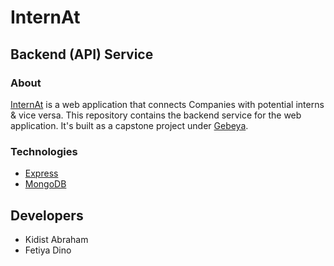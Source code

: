 # InternAt
## Backend (API) Service

### About
[InternAt](http://internat.etc5ey.gebeya.co/) is a web application that connects Companies with potential interns & vice versa. This repository contains the backend service for the web application. It's built as a capstone project under [Gebeya](https://www.gebeya.com/).

### Technologies
- [Express](https://expressjs.com/)
- [MongoDB](https://www.mongodb.com/)

## Developers
- Kidist Abraham
- Fetiya Dino
